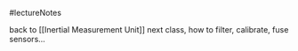 #lectureNotes

back to [[Inertial Measurement Unit]] 
next class, how to filter, calibrate, fuse sensors...